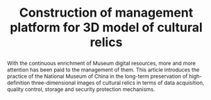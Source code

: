 ---
abstract: With the continuous enrichment of Museum digital resources, more and more
  attention has been paid to the management of them. This article introduces the practice
  of the National Museum of China in the long-term preservation of high-definition
  three-dimensional images of cultural relics in terms of data acquisition, quality
  control, storage and security protection mechanisms.
creators:
- Liu, Fang
- Li, Huabiao
- Yang, Chao
date: null
document_url: https://services.phaidra.univie.ac.at/api/object/o:1424919/download
grand_parent: iPRES
institutions:
- national museum of china
keywords:
- 3d model
- cultural relics
- preservation
- management platform
landing_page_url: https://phaidra.univie.ac.at/o:1424919
language: eng
layout: publication
license: CC BY 4.0 International
notes_url: null
parent: iPRES 2021
publication_type: paper
size: 445984
slides_url: null
source_name: iPRES
title: Construction of management platform for 3D model of cultural relics
year: 2021
---